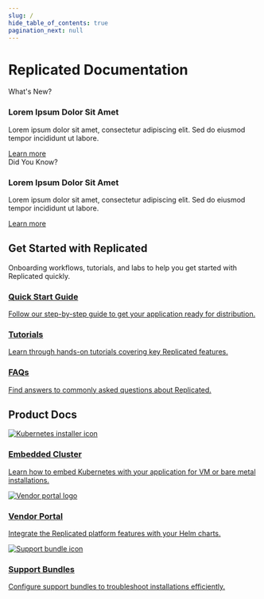 ```yaml
---
slug: /
hide_table_of_contents: true
pagination_next: null
---  
```


# Replicated Documentation

<div class="highlight-cards">
  <div class="highlight-card">
    <div class="highlight-card-label">What's New?</div>
    <h3 class="highlight-card-title">Lorem Ipsum Dolor Sit Amet</h3>
    <p class="highlight-card-text">Lorem ipsum dolor sit amet, consectetur adipiscing elit. Sed do eiusmod tempor incididunt ut labore.</p>
    <a href="#" class="highlight-card-link">Learn more</a>
  </div>
  <div class="highlight-card">
    <div class="highlight-card-label">Did You Know?</div>
    <h3 class="highlight-card-title">Lorem Ipsum Dolor Sit Amet</h3>
    <p class="highlight-card-text">Lorem ipsum dolor sit amet, consectetur adipiscing elit. Sed do eiusmod tempor incididunt ut labore.</p>
    <a href="#" class="highlight-card-link">Learn more</a>
  </div>
</div>
<section class="hero-section">
  <div class="hero-content">
    <h2 class="hero-title">Get Started with Replicated</h2>
    <p class="hero-description">Onboarding workflows, tutorials, and labs to help you get started with Replicated quickly.</p>
  </div>
  <div class="hero-cards">
    <a href="/vendor/replicated-onboarding" class="hero-card">
      <h3 class="hero-card-title">Quick Start Guide</h3>
      <p class="hero-card-text">Follow our step-by-step guide to get your application ready for distribution.</p>
    </a>
    <a href="/vendor/tutorial-embedded-cluster-setup" class="hero-card">
      <h3 class="hero-card-title">Tutorials</h3>
      <p class="hero-card-text">Learn through hands-on tutorials covering key Replicated features.</p>
    </a>
    <a href="/vendor/kots-faq" class="hero-card">
      <h3 class="hero-card-title">FAQs</h3>
      <p class="hero-card-text">Find answers to commonly asked questions about Replicated.</p>
    </a>
  </div>
</section>

## Product Docs
<section>
  <div class="card-grid">
    <a href="/vendor/embedded-overview" class="card-link">
      <img src="/images/icons/k8s_installer-red.svg" alt="Kubernetes installer icon" class="card-logo card-logo-light" />
      <h3 class="card-title">Embedded Cluster</h3>
      <p class="card-text">Learn how to embed Kubernetes with your application for VM or bare metal installations.</p>
    </a>
    <a href="/vendor/replicated-sdk-overview" class="card-link">
      <img src="/images/icons/vendor_portal_1-red.svg" alt="Vendor portal logo" class="card-logo" />
      <h3 class="card-title">Vendor Portal</h3>
      <p class="card-text">Integrate the Replicated platform features with your Helm charts.</p>
    </a>
    <a href="/vendor/support-bundle-customizing" class="card-link">
      <img src="/images/icons/support_bundle-red.svg" alt="Support bundle icon" class="card-logo" />
      <h3 class="card-title">Support Bundles</h3>
      <p class="card-text">Configure support bundles to troubleshoot installations efficiently.</p>
    </a>
  </div>
</section>